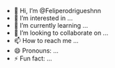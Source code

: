 - 👋 Hi, I’m @Feliperodrigueshnn
- 👀 I’m interested in ...
- 🌱 I’m currently learning ...
- 💞️ I’m looking to collaborate on ...
- 📫 How to reach me ...
- 😄 Pronouns: ...
- ⚡ Fun fact: ...

<!---
Feliperodrigueshnn/Feliperodrigueshnn is a ✨ special ✨ repository because its `README.md` (this file) appears on your GitHub profile.
You can click the Preview link to take a look at your changes.
--->
